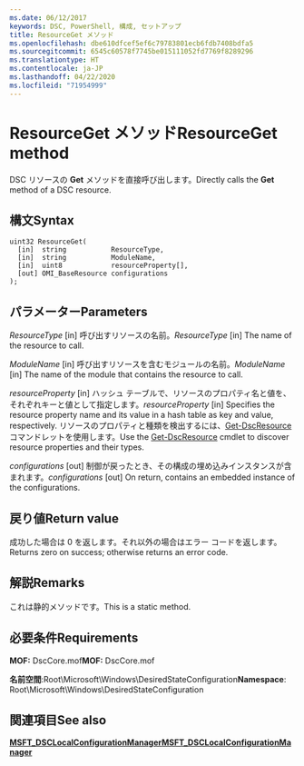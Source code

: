 ```yaml
---
ms.date: 06/12/2017
keywords: DSC, PowerShell, 構成, セットアップ
title: ResourceGet メソッド
ms.openlocfilehash: dbe610dfcef5ef6c79783801ecb6fdb7408bdfa5
ms.sourcegitcommit: 6545c60578f7745be015111052fd7769f8289296
ms.translationtype: HT
ms.contentlocale: ja-JP
ms.lasthandoff: 04/22/2020
ms.locfileid: "71954999"
---
```

# <a name="resourceget-method"></a><span data-ttu-id="bea69-103">ResourceGet メソッド</span><span class="sxs-lookup"><span data-stu-id="bea69-103">ResourceGet method</span></span>

<span data-ttu-id="bea69-104">DSC リソースの **Get** メソッドを直接呼び出します。</span><span class="sxs-lookup"><span data-stu-id="bea69-104">Directly calls the **Get** method of a DSC resource.</span></span>

## <a name="syntax"></a><span data-ttu-id="bea69-105">構文</span><span class="sxs-lookup"><span data-stu-id="bea69-105">Syntax</span></span>

```mof
uint32 ResourceGet(
  [in]  string           ResourceType,
  [in]  string           ModuleName,
  [in]  uint8            resourceProperty[],
  [out] OMI_BaseResource configurations
);
```

## <a name="parameters"></a><span data-ttu-id="bea69-106">パラメーター</span><span class="sxs-lookup"><span data-stu-id="bea69-106">Parameters</span></span>

<span data-ttu-id="bea69-107">*ResourceType* \[in\] 呼び出すリソースの名前。</span><span class="sxs-lookup"><span data-stu-id="bea69-107">*ResourceType* \[in\] The name of the resource to call.</span></span>

<span data-ttu-id="bea69-108">*ModuleName* \[in\] 呼び出すリソースを含むモジュールの名前。</span><span class="sxs-lookup"><span data-stu-id="bea69-108">*ModuleName* \[in\] The name of the module that contains the resource to call.</span></span>

<span data-ttu-id="bea69-109">*resourceProperty* \[in\] ハッシュ テーブルで、リソースのプロパティ名と値を、それぞれキーと値として指定します。</span><span class="sxs-lookup"><span data-stu-id="bea69-109">*resourceProperty* \[in\] Specifies the resource property name and its value in a hash table as key and value, respectively.</span></span> <span data-ttu-id="bea69-110">リソースのプロパティと種類を検出するには、[Get-DscResource](/powershell/module/PSDesiredStateConfiguration/Get-DscResource) コマンドレットを使用します。</span><span class="sxs-lookup"><span data-stu-id="bea69-110">Use the [Get-DscResource](/powershell/module/PSDesiredStateConfiguration/Get-DscResource) cmdlet to discover resource properties and their types.</span></span>

<span data-ttu-id="bea69-111">*configurations* \[out\] 制御が戻ったとき、その構成の埋め込みインスタンスが含まれます。</span><span class="sxs-lookup"><span data-stu-id="bea69-111">*configurations* \[out\] On return, contains an embedded instance of the configurations.</span></span>

## <a name="return-value"></a><span data-ttu-id="bea69-112">戻り値</span><span class="sxs-lookup"><span data-stu-id="bea69-112">Return value</span></span>

<span data-ttu-id="bea69-113">成功した場合は 0 を返します。それ以外の場合はエラー コードを返します。</span><span class="sxs-lookup"><span data-stu-id="bea69-113">Returns zero on success; otherwise returns an error code.</span></span>

## <a name="remarks"></a><span data-ttu-id="bea69-114">解説</span><span class="sxs-lookup"><span data-stu-id="bea69-114">Remarks</span></span>

<span data-ttu-id="bea69-115">これは静的メソッドです。</span><span class="sxs-lookup"><span data-stu-id="bea69-115">This is a static method.</span></span>

## <a name="requirements"></a><span data-ttu-id="bea69-116">必要条件</span><span class="sxs-lookup"><span data-stu-id="bea69-116">Requirements</span></span>

<span data-ttu-id="bea69-117">**MOF:** DscCore.mof</span><span class="sxs-lookup"><span data-stu-id="bea69-117">**MOF:** DscCore.mof</span></span>

<span data-ttu-id="bea69-118">**名前空間**:Root\Microsoft\Windows\DesiredStateConfiguration</span><span class="sxs-lookup"><span data-stu-id="bea69-118">**Namespace**: Root\Microsoft\Windows\DesiredStateConfiguration</span></span>

## <a name="see-also"></a><span data-ttu-id="bea69-119">関連項目</span><span class="sxs-lookup"><span data-stu-id="bea69-119">See also</span></span>

[<span data-ttu-id="bea69-120">**MSFT_DSCLocalConfigurationManager**</span><span class="sxs-lookup"><span data-stu-id="bea69-120">**MSFT_DSCLocalConfigurationManager**</span></span>](msft-dsclocalconfigurationmanager.md)
